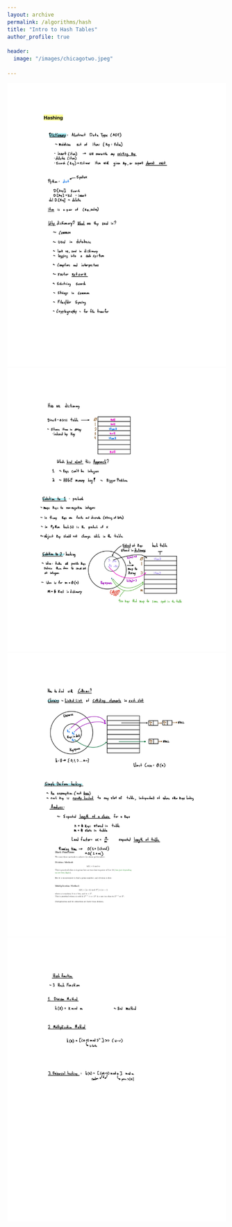 ```yaml
---
layout: archive
permalink: /algorithms/hash
title: "Intro to Hash Tables"
author_profile: true

header:
  image: "/images/chicagotwo.jpeg"
  
---
```



![inserting an Image](/images/hashing/intro/Page1.jpg)
![inserting an Image](/images/hashing/intro/Page2.jpg)
![inserting an Image](/images/hashing/intro/Page3.jpg)
![inserting an Image](/images/hashing/intro/Page4.jpg)


